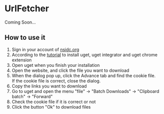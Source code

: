 # UrlFetcher


Coming Soon...


## How to use it

1. Sign in your account of [nsidc.org](https://nsidc.org)
2. According to the [tutorial](https://github.com/ugetdm/uget-integrator/wiki/Installation) to install uget, uget integrator and uget chrome extension
3. Open uget when you finish your installation
4. Open the website, and click the file you want to download
5. When the dialog pop up, click the Advance tab and find the cookie file. If the cookie file is correct, close the dialog.
6. Copy the links you want to download
7. Go to uget and open the menu "file" -> "Batch Downloads" -> "Clipboard batch" -> "Forward"
8. Check the cookie file if it is correct or not
9. Click the button "Ok" to download files
